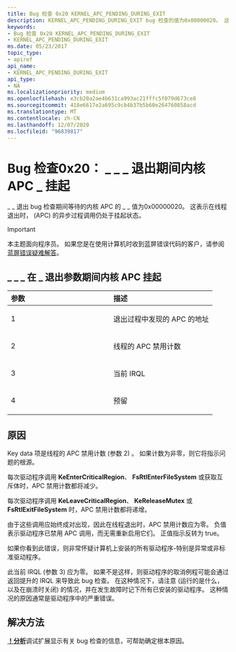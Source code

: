```yaml
---
title: Bug 检查 0x20 KERNEL_APC_PENDING_DURING_EXIT
description: KERNEL_APC_PENDING_DURING_EXIT bug 检查的值为0x00000020。 这表示在线程退出时， (APC) 的异步过程调用仍处于挂起状态。
keywords:
- Bug 检查 0x20 KERNEL_APC_PENDING_DURING_EXIT
- KERNEL_APC_PENDING_DURING_EXIT
ms.date: 05/23/2017
topic_type:
- apiref
api_name:
- KERNEL_APC_PENDING_DURING_EXIT
api_type:
- NA
ms.localizationpriority: medium
ms.openlocfilehash: e3cb20a2ae4b631ca993ac21fffc5f079d673ce8
ms.sourcegitcommit: 418e6617e2a695c9cb4b37b5b60e264760858acd
ms.translationtype: MT
ms.contentlocale: zh-CN
ms.lasthandoff: 12/07/2020
ms.locfileid: "96839817"
---
```

# <a name="bug-check-0x20-kernel_apc_pending_during_exit"></a>Bug 检查0x20： \_ \_ \_ 退出期间内核 APC \_ 挂起


\_ \_ 退出 bug 检查期间等待的内核 APC 的 \_ \_ 值为0x00000020。 这表示在线程退出时， (APC) 的异步过程调用仍处于挂起状态。

> [!IMPORTANT]
> 本主题面向程序员。 如果您是在使用计算机时收到蓝屏错误代码的客户，请参阅[蓝屏错误疑难解答](https://www.windows.com/stopcode)。


## <a name="kernel_apc_pending_during_exit-parameters"></a>\_ \_ \_ 在 \_ 退出参数期间内核 APC 挂起


<table>
<colgroup>
<col width="50%" />
<col width="50%" />
</colgroup>
<thead>
<tr class="header">
<th align="left">参数</th>
<th align="left">描述</th>
</tr>
</thead>
<tbody>
<tr class="odd">
<td align="left"><p>1</p></td>
<td align="left"><p>退出过程中发现的 APC 的地址</p></td>
</tr>
<tr class="even">
<td align="left"><p>2</p></td>
<td align="left"><p>线程的 APC 禁用计数</p></td>
</tr>
<tr class="odd">
<td align="left"><p>3</p></td>
<td align="left"><p>当前 IRQL</p></td>
</tr>
<tr class="even">
<td align="left"><p>4</p></td>
<td align="left"><p>预留</p></td>
</tr>
</tbody>
</table>

 

<a name="cause"></a>原因
-----

Key data 项是线程的 APC 禁用计数 (参数 2) 。 如果计数为非零，则它将指示问题的根源。

每次驱动程序调用 **KeEnterCriticalRegion**、 **FsRtlEnterFileSystem** 或获取互斥体时，APC 禁用计数都将减少。

每次驱动程序调用 **KeLeaveCriticalRegion**、 **KeReleaseMutex** 或 **FsRtlExitFileSystem** 时，APC 禁用计数都将递增。

由于这些调用应始终成对出现，因此在线程退出时，APC 禁用计数应为零。 负值表示驱动程序已禁用 APC 调用，而无需重新启用它们。 正值指示反转为 true。

如果你看到此错误，则非常怀疑计算机上安装的所有驱动程序-特别是异常或非标准驱动程序。

此当前 IRQL (参数 3) 应为零。 如果不是这样，则驱动程序的取消例程可能会通过返回提升的 IRQL 来导致此 bug 检查。 在这种情况下，请注意 (运行的是什么，以及在崩溃时关闭) 的情况，并在发生故障时记下所有已安装的驱动程序。 这种情况的原因通常是驱动程序中的严重错误。


## <a name="resolution"></a>解决方法
[**！分析**](-analyze.md)调试扩展显示有关 bug 检查的信息，可帮助确定根本原因。
 

 




